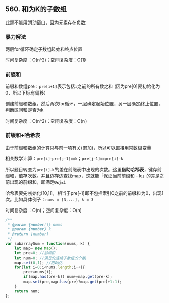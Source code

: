 ## 560. 和为K的子数组

此题不能用滑动窗口，因为元素存在负数

### 暴力解法

两层for循环确定子数组起始和终点位置

时间复杂度：O(n^2)；空间复杂度：O(1)

### 前缀和

前缀和数组pre：`pre[i+1]`表示包括`i`之前的所有数之和 (因为pre[0]要初始化为0，所以下标有偏移）

创建前缀和数组，然后两次for循环，一层确定起始位置，另一层确定终止位置，判断区间和是否为k

时间复杂度：O(n^2)；空间复杂度：O(n)

### 前缀和+哈希表

由于前缀和数组的计算只与前一项有关(累加)，所以可以直接用常数级变量

相关数学计算：`pre[i]−pre[j−1]==k`；`pre[j−1]==pre[i]−k`

所以题目转变为`pre[i]−k`的差在前缀表中出现的次数。这里**借助哈希表**，键存前缀和，值存次数。并且边存边查找map，这就能「保证当前前缀和 - k」的差是之前出现的前缀和，即满足`0≤j≤i`

哈希表要先初始化[[0,1]]，相当于pre[-1]即不包括索引0之前的前缀和为0，出现1次。比如具体例子：`nums = [3,...], k = 3`

时间复杂度：O(n)；空间复杂度：O(n)

```javascript
/**
 * @param {number[]} nums
 * @param {number} k
 * @return {number}
 */
var subarraySum = function(nums, k) {
    let map= new Map();
    let pre=0; //前缀和
    let num=0; //满足的连续子数组的个数
    map.set(0,1); //初始化
    for(let i=0;i<nums.length;i++){
        pre+=nums[i];
        if(map.has(pre-k)) num+=map.get(pre-k);
        map.set(pre,map.has(pre)?map.get(pre)+1:1);
    }
    return num;
};
```


